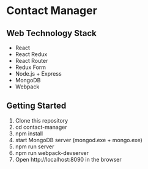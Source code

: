 # Contact Manager

## Web Technology Stack

* React
* React Redux
* React Router
* Redux Form
* Node.js + Express
* MongoDB
* Webpack

## Getting Started
1. Clone this repository
1. cd contact-manager
2. npm install
3. start MongoDB server (mongod.exe + mongo.exe)
3. npm run server
4. npm run webpack-devserver
5. Open http://localhost:8090 in the browser
